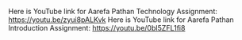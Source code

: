 Here is YouTube link for Aarefa Pathan Technology Assignment:  https://youtu.be/zyui8pALKvk
Here is YouTube link for Aarefa Pathan Introduction Assignment: https://youtu.be/0bI5ZFL1fi8
